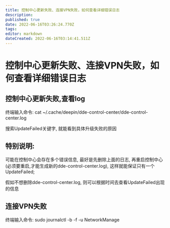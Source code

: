 ```yaml
---
title: 控制中心更新失败、连接VPN失败，如何查看详细错误日志
description: 
published: true
date: 2022-06-16T03:26:24.770Z
tags: 
editor: markdown
dateCreated: 2022-06-16T03:14:41.511Z
---
```


# 控制中心更新失败、连接VPN失败，如何查看详细错误日志
## 控制中心更新失败,查看log

终端输入命令: cat ~/.cache/deepin/dde-control-center/dde-control-center.log

搜索UpdateFailed关键字, 就能看到具体升级失败的原因

## 特别说明:

可能在控制中心会存在多个错误信息, 最好是先删除上面的日志, 再重启控制中心(必须要重启,才能生成新的dde-control-center.log), 这样就能保证只有一个UpdateFailed;

假如不想删除dde-control-center.log, 则可以根据时间去查看UpdateFailed出现的信息

## 连接VPN失败
终端输入命令: sudo journalctl -b -f -u NetworkManage